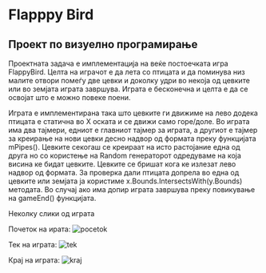 # Flapppy Bird

## Проект по визуелно програмирање

Проектната задача е имплементација на веќе постоечката игра FlappyBird. Целта на играчот е да лета со птицата и да поминува низ малите отвори помеѓу две цевки и доколку удри во некоја од цевките или во земјата играта завршува. Играта е бесконечна и целта е да се освојат што е можно повеке поени.

Играта е имплементирана така што цевките ги движиме на лево додека птицата е статична во X оската и се движи само горе/доле. Во играта има два тајмери, едниот е главниот тајмер за играта, а другиот  е тајмер за креирање на нови цевки десно надвор од формата преку функцијата mPipes(). Цевките секогаш се креираат на исто растојание една од друга но со користење на Random генераторот одредуваме на која висина ке бидат цевките. Цевките се бришат кога ке излезат лево надвор од формата. За проверка дали птицата допрела во една од цевките или земјата ја користиме x.Bounds.IntersectsWith(y.Bounds) методата. Во случај ако има допир играта завршува преку повикување на gameEnd() функцијата.

Неколку слики од играта

Почеток на ирата:
![pocetok](https://user-images.githubusercontent.com/63553277/175985860-18b35056-7504-42aa-a103-b2a08adfdc2c.png)

Тек на играта:
![tek](https://user-images.githubusercontent.com/63553277/175986153-5bf785af-c590-430a-87b8-5f0fe6a105da.png)

Крај на играта:
![kraj](https://user-images.githubusercontent.com/63553277/175986506-0d72cb0a-6167-4fc2-b58c-5a10cb04671e.png)
